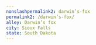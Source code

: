```yaml
---
﻿nonslashpermalink2: darwin’s-fox
permalink2: /darwin’s-fox/
alley: Darwin’s fox
city: Sioux Falls
state: South Dakota
---
```

